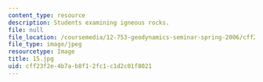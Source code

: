 ```yaml
---
content_type: resource
description: Students examining igneous rocks.
file: null
file_location: /coursemedia/12-753-geodynamics-seminar-spring-2006/cff23f2e4b7ab8f12fc1c1d2c01f8021_15.jpg
file_type: image/jpeg
resourcetype: Image
title: 15.jpg
uid: cff23f2e-4b7a-b8f1-2fc1-c1d2c01f8021
---
```

